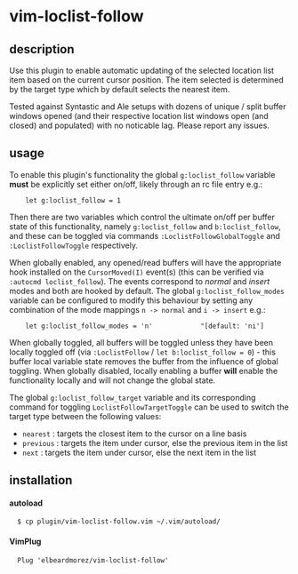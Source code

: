 # vim-loclist-follow

## description
Use this plugin to enable automatic updating of the selected location list item based on the current cursor position. The item selected is determined by the target type which by default selects the nearest item.

Tested against Syntastic and Ale setups with dozens of unique / split buffer windows opened (and their respective location list windows open (and closed) and populated) with no noticable lag. Please report any issues.

## usage
To enable this plugin's functionality the global `g:loclist_follow` variable **must** be explicitly set either on/off, likely through an rc file entry e.g.:
```
    let g:loclist_follow = 1
```
Then there are two variables which control the ultimate on/off per buffer state of this functionality, namely `g:loclist_follow` and `b:loclist_follow`, and these can be toggled via commands `:LoclistFollowGlobalToggle` and `:LoclistFollowToggle` respectively.

When globally enabled, any opened/read buffers will have the appropriate hook installed on the `CursorMoved(I)` event(s) (this can be verified via `:autocmd loclist_follow`). The events correspond to *normal* and *insert* modes and both are hooked by default. The global `g:loclist_follow_modes` variable can be configured to modify this behaviour by setting any combination of the mode mappings `n -> normal` and `i -> insert` e.g.:
```
    let g:loclist_follow_modes = 'n'            "[default: 'ni']
```
When globally toggled, all buffers will be toggled unless they have been locally toggled off (via `:LoclistFollow` / `let b:loclist_follow = 0`) - this buffer local variable state removes the buffer from the influence of global toggling. When globally disabled, locally enabling a buffer **will** enable the functionality locally and will not change the global state.

The global `g:loclist_follow_target` variable and its corresponding command for toggling `LoclistFollowTargetToggle` can be used to switch the target type between the following values:

- `nearest`  : targets the closest item to the cursor on a line basis
- `previous`  : targets the item under cursor, else the previous item in the list
- `next`  : targets the item under cursor, else the next item in the list

## installation
#### autoload
```
  $ cp plugin/vim-loclist-follow.vim ~/.vim/autoload/
```
#### VimPlug
```
  Plug 'elbeardmorez/vim-loclist-follow'
```
